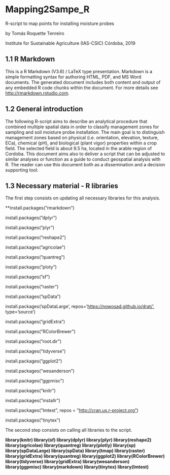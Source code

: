 # Mapping2Sampe_R
R-script to map points for installing moisture probes 

by Tomás Roquette Tenreiro

Institute for Sustainable Agriculture (IAS-CSIC)
Córdoba, 2019

## 1.1 R Markdown

This is a R Markdown (V3.6) / LaTeX type presentation. Markdown is a simple formatting syntax
for authoring HTML, PDF, and MS Word documents. The generated document includes both
content and output of any embedded R code chunks within the document. For more details see
http://rmarkdown.rstudio.com.

## 1.2 General introduction

The following R-script aims to describe an analytical procedure that combined multiple spatial data
in order to classify management zones for sampling and soil moisture probe installation. The main
goal is to distinguish management zones based on physical (i.e. orientation, elevation, texture,
ECa), chemical (pH), and biological (plant vigor) properties within a crop field. The selected field is
about 9.5 ha, located in the arable region of Cordoba. This document aims also to deliver a script
that can be adjusted to similar analyses or function as a guide to conduct geospatial analysis with
R. The reader can use this document both as a dissemination and a decision supporting tool.

## 1.3 Necessary material - R libraries

The first step consists on updating all necessary libraries for this analysis.

**install.packages(”rmarkdown”)

install.packages(”dplyr”)

install.packages(”plyr”)

install.packages(”reshape2”)

install.packages(”agricolae”)

install.packages(”quantreg”)

install.packages(”ploty”)

install.packages(”sf”)

install.packages(”raster”)

install.packages(”spData”)

install.packages(’spDataLarge’, repos=’https://nowosad.github.io/drat/’, type=’source’)

install.packages(”gridExtra”)

install.packages(”RColorBrewer”)

install.packages(”root.dir”)

install.packages(”tidyverse”)

install.packages(”ggplot2”)

install.packages(”wesanderson”)

install.packages(”ggpmisc”)

install.packages(”knitr”)

install.packages(”installr”)

install.packages(”lmtest”, repos = ”http://cran.us.r-project.org”)

install.packages(”tinytex”)

The second step consists on calling all libraries to the script.

**library(knitr)
library(sf)
library(dplyr)
library(plyr)
library(reshape2)
library(agricolae)
library(quantreg)
library(plotly)
library(sp)
library(spDataLarge)
library(spData)
library(tmap)
library(raster)
library(gridExtra)
library(quantreg)
library(ggplot2)
library(RColorBrewer)
library(tidyverse)
library(gridExtra)
library(wesanderson)
library(ggpmisc)
library(markdown)
library(tinytex)
library(lmtest)**


